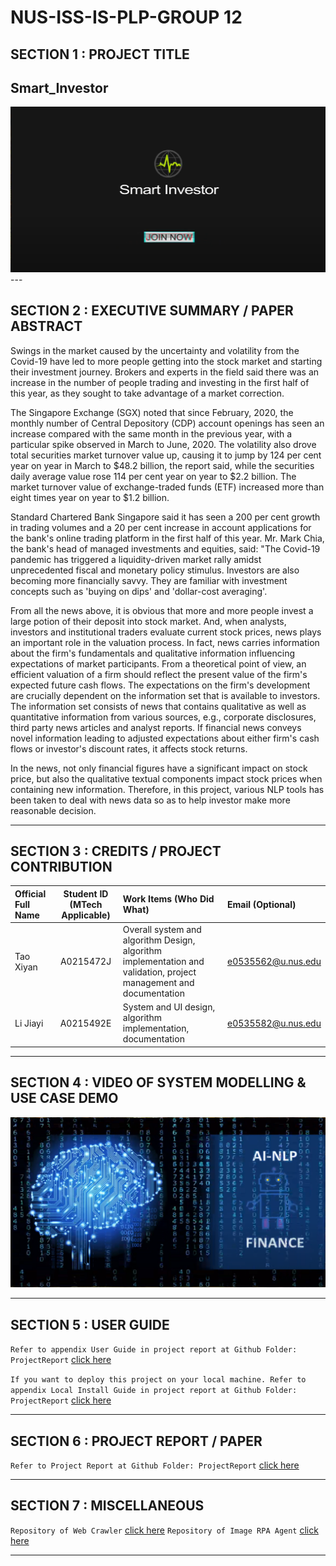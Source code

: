 # NUS-ISS-IS-PLP-GROUP 12
## SECTION 1 : PROJECT TITLE
## Smart_Investor
<div align="center">
  <img src="https://github.com/NUS-ISS-IS-PLP-G12/Smart_Investor/blob/main/assets/images/smart_investor.png?raw=true" alt="Project Title">
</div>
---

## SECTION 2 : EXECUTIVE SUMMARY / PAPER ABSTRACT

Swings in the market caused by the uncertainty and volatility from the Covid-19 have led to more people getting into the stock market and starting their investment journey. Brokers and experts in the field said there was an increase in the number of people trading and investing in the first half of this year, as they sought to take advantage of a market correction.

The Singapore Exchange (SGX) noted that since February, 2020, the monthly number of Central Depository (CDP) account openings has seen an increase compared with the same month in the previous year, with a particular spike observed in March to June, 2020. The volatility also drove total securities market turnover value up, causing it to jump by 124 per cent year on year in March to $48.2 billion, the report said, while the securities daily average value rose 114 per cent year on year to $2.2 billion. The market turnover value of exchange-traded funds (ETF) increased more than eight times year on year to $1.2 billion.

Standard Chartered Bank Singapore said it has seen a 200 per cent growth in trading volumes and a 20 per cent increase in account applications for the bank's online trading platform in the first half of this year. Mr. Mark Chia, the bank's head of managed investments and equities, said: "The Covid-19 pandemic has triggered a liquidity-driven market rally amidst unprecedented fiscal and monetary policy stimulus. Investors are also becoming more financially savvy. They are familiar with investment concepts such as 'buying on dips' and 'dollar-cost averaging'.

From all the news above, it is obvious that more and more people invest a large potion of their deposit into stock market. And, when analysts, investors and institutional traders evaluate current stock prices, news plays an important role in the valuation process. In fact, news carries information about the firm's fundamentals and qualitative information influencing expectations of market participants. From a theoretical point of view, an efficient valuation of a firm should reflect the present value of the firm's expected future cash flows. The expectations on the firm's development are crucially dependent on the information set that is available to investors. The information set consists of news that contains qualitative as well as quantitative information from various sources, e.g., corporate disclosures, third party news articles and analyst reports. If financial news conveys novel information leading to adjusted expectations about either firm's cash flows or investor's discount rates, it affects stock returns. 

In the news, not only financial figures have a significant impact on stock price, but also the qualitative textual components impact stock prices when containing new information. Therefore, in this project, various NLP tools has been taken to deal with news data so as to help investor make more reasonable decision. 

---

## SECTION 3 : CREDITS / PROJECT CONTRIBUTION

| Official Full Name  | Student ID (MTech Applicable)  | Work Items (Who Did What) | Email (Optional) |
| :------------ |:---------------:| :-----| :-----|
| Tao Xiyan | A0215472J |Overall system and algorithm Design, algorithm implementation and validation, project management and documentation | e0535562@u.nus.edu |
| Li Jiayi  | A0215492E |System and UI design, algorithm implementation, documentation| e0535582@u.nus.edu |

---

## SECTION 4 : VIDEO OF SYSTEM MODELLING & USE CASE DEMO
<div align="center">
  <a href="https://www.youtube.com/watch?v=Ds099gUzfhg">
    <img src="https://github.com/NUS-ISS-IS-PLP-G12/Smart_Investor/blob/main/assets/images/NLP.png?raw=true" alt="Project Introduction Video">
  </a>
</div>

---

## SECTION 5 : USER GUIDE

`Refer to appendix User Guide in project report at Github Folder: ProjectReport` <a href="https://github.com/2020-IRS-G12/GameRecommender/blob/master/ProjectReport/User%20Guide.pdf">click here</a>

`If you want to deploy this project on your local machine. Refer to appendix Local Install Guide in project report at Github Folder: ProjectReport` <a href="https://github.com/2020-IRS-G12/GameRecommender/blob/master/ProjectReport/LocalInstallationGuide.pdf">click here</a>

---

## SECTION 6 : PROJECT REPORT / PAPER

`Refer to Project Report at Github Folder: ProjectReport` <a href="https://github.com/2020-IRS-G12/GameRecommender/blob/master/ProjectReport/IRS-2020-07-10-Stackable1-GRP12-HazelnutGames_GameRecommender.pdf">click here</a>

---

## SECTION 7 : MISCELLANEOUS

`Repository of Web Crawler` <a href="https://github.com/thezzk/MetacriticSpider">click here</a>
`Repository of Image RPA Agent` <a href="https://github.com/thezzk/HDImageRobot">click here</a>

---

